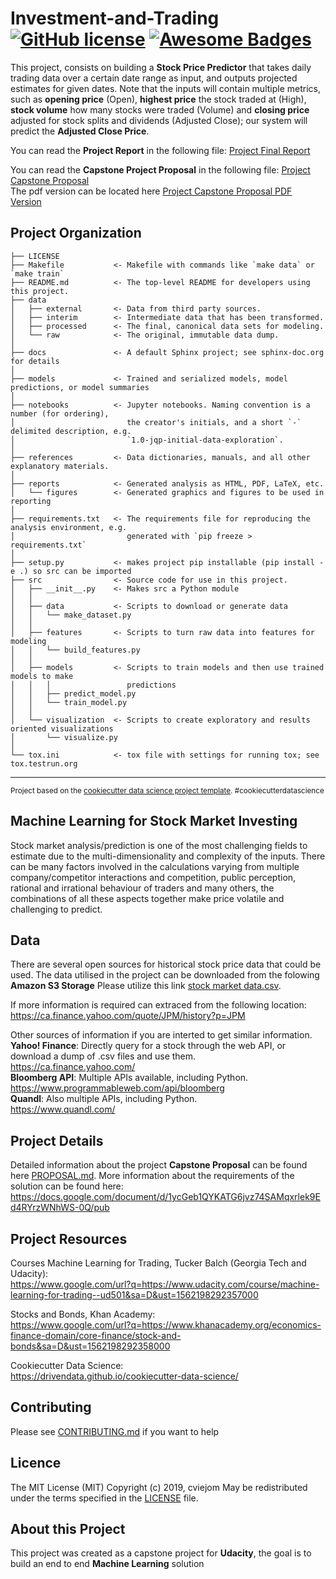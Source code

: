 Investment-and-Trading [![GitHub license](https://img.shields.io/github/license/Naereen/StrapDown.js.svg)](https://github.com/cviejom/Investment-and-Trading/blob/master/LICENSE) [![Awesome Badges](https://img.shields.io/badge/badges-awesome-green.svg)](https://naereen.github.io/badges/)
==============================

This project, consists on building a **Stock Price Predictor** that takes daily trading data over a certain date range as input, and outputs projected estimates for given dates. Note that the inputs will contain multiple metrics, such as **opening price** (Open), **highest price** the stock traded at (High), **stock volume** how many stocks were traded (Volume) and **closing price** adjusted for stock splits and dividends (Adjusted Close); our system will predict the **Adjusted Close Price**.


You can read the **Project Report** in the following file: [Project Final Report](https://github.com/cviejom/Investment-and-Trading/blob/master/reports/documents/Project%20Report.pdf) <br>

You can read the **Capstone Project Proposal** in the following file: [Project Capstone Proposal](https://github.com/cviejom/Investment-and-Trading/blob/master/PROPOSAL.md) <br>
The pdf version can be located here [Project Capstone Proposal PDF Version](https://github.com/cviejom/Investment-and-Trading/blob/master/reports/documents/Capstone%20Proposal.pdf)

Project Organization
--------------------

    ├── LICENSE
    ├── Makefile           <- Makefile with commands like `make data` or `make train`
    ├── README.md          <- The top-level README for developers using this project.
    ├── data
    │   ├── external       <- Data from third party sources.
    │   ├── interim        <- Intermediate data that has been transformed.
    │   ├── processed      <- The final, canonical data sets for modeling.
    │   └── raw            <- The original, immutable data dump.
    │
    ├── docs               <- A default Sphinx project; see sphinx-doc.org for details
    │
    ├── models             <- Trained and serialized models, model predictions, or model summaries
    │
    ├── notebooks          <- Jupyter notebooks. Naming convention is a number (for ordering),
    │                         the creator's initials, and a short `-` delimited description, e.g.
    │                         `1.0-jqp-initial-data-exploration`.
    │
    ├── references         <- Data dictionaries, manuals, and all other explanatory materials.
    │
    ├── reports            <- Generated analysis as HTML, PDF, LaTeX, etc.
    │   └── figures        <- Generated graphics and figures to be used in reporting
    │
    ├── requirements.txt   <- The requirements file for reproducing the analysis environment, e.g.
    │                         generated with `pip freeze > requirements.txt`
    │
    ├── setup.py           <- makes project pip installable (pip install -e .) so src can be imported
    ├── src                <- Source code for use in this project.
    │   ├── __init__.py    <- Makes src a Python module
    │   │
    │   ├── data           <- Scripts to download or generate data
    │   │   └── make_dataset.py
    │   │
    │   ├── features       <- Scripts to turn raw data into features for modeling
    │   │   └── build_features.py
    │   │
    │   ├── models         <- Scripts to train models and then use trained models to make
    │   │   │                 predictions
    │   │   ├── predict_model.py
    │   │   └── train_model.py
    │   │
    │   └── visualization  <- Scripts to create exploratory and results oriented visualizations
    │       └── visualize.py
    │
    └── tox.ini            <- tox file with settings for running tox; see tox.testrun.org


--------

<p><small>Project based on the <a target="_blank" href="https://drivendata.github.io/cookiecutter-data-science/">cookiecutter data science project template</a>. #cookiecutterdatascience</small></p>


Machine Learning for Stock Market Investing
-------------------------------------------
Stock market analysis/prediction is one of the most challenging fields to estimate due to the multi-dimensionality and complexity of the inputs. There can be many factors involved in the calculations varying from multiple company/competitor interactions and competition, public perception, rational and irrational behaviour of traders and many others, the combinations of all these aspects together make price volatile and challenging to predict.

Data
----
There are several open sources for historical stock price data that could be used. The data utilised in the project can be downloaded from the folowing **Amazon S3 Storage**
Please utilize this link [stock market data.csv](https://investment-and-trading-udacity.s3-us-west-2.amazonaws.com/JPM+2009-2019.csv). <br>

If more information is required can extraced from the following location:<br>
https://ca.finance.yahoo.com/quote/JPM/history?p=JPM


Other sources of information if you are interted to get similar information.<br/>
**Yahoo! Finance**: Directly query for a stock through the web API, or download a dump of .csv files and use them. <br/>
https://ca.finance.yahoo.com/<br>
**Bloomberg API**: Multiple APIs available, including Python.<br/>
https://www.programmableweb.com/api/bloomberg<br>
**Quandl**: Also multiple APIs, including Python.<br/>
https://www.quandl.com/<br>

Project Details
---------------
Detailed information about the project **Capstone Proposal** can be found here [PROPOSAL.md](https://github.com/cviejom/Investment-and-Trading/blob/master/PROPOSAL.md).
More information about the requirements of the solution can be found here:<br>
https://docs.google.com/document/d/1ycGeb1QYKATG6jvz74SAMqxrlek9Ed4RYrzWNhWS-0Q/pub

Project Resources
-----------------
Courses
Machine Learning for Trading, Tucker Balch (Georgia Tech and Udacity):<br> https://www.google.com/url?q=https://www.udacity.com/course/machine-learning-for-trading--ud501&sa=D&ust=1562198292357000

Stocks and Bonds, Khan Academy:<br> https://www.google.com/url?q=https://www.khanacademy.org/economics-finance-domain/core-finance/stock-and-bonds&sa=D&ust=1562198292358000

Cookiecutter Data Science:<br> https://drivendata.github.io/cookiecutter-data-science/

Contributing
------------
Please see [CONTRIBUTING.md](https://github.com/cviejom/Investment-and-Trading/blob/master/CONTRIBUTING.md) if you want to help

Licence
-------
The MIT License (MIT)
Copyright (c) 2019, cviejom
May be redistributed under the terms specified in the [LICENSE](https://github.com/cviejom/Investment-and-Trading/blob/master/LICENSE) file.

About this Project
------------------
This project was created as a capstone project for **Udacity**, the goal is to build an end to end **Machine Learning** solution
